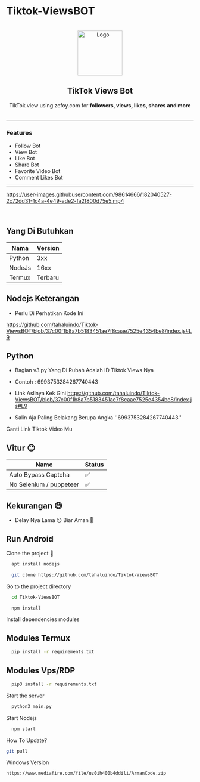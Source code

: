 # Tiktok-ViewsBOT


<br/>
<div align="center">
  <a href="https://github.com/tahaluindo">
    <img src="https://www.edigitalagency.com.au/wp-content/uploads/TikTok-icon-glyph.png" alt="Logo" width="120" height="120">
  </a>
  
  <h2 align="center">TikTok Views Bot</h3>

  <p align="center">
    TikTok view using zefoy.com for <b>followers, views, likes, shares and more</b>
    <br />
    <br />    
  </p>
</div>
  
---------------------------------------

### Features
* Follow Bot
* View Bot
* Like Bot
* Share Bot
* Favorite Video Bot
* Comment Likes Bot

---------------------------------------


<!--
<p align="center">
400 followers / 500 stars = leaked unpatched viewbot 1k/s
</p>
-->
 
https://user-images.githubusercontent.com/98614666/182040527-2c72dd31-1c4a-4e49-ade2-fa2f800d75e5.mp4

&emsp;


## Yang Di Butuhkan

| Nama             | Version              |
| ----------------- | ------------------------- |
| Python | 3xx |
| NodeJs | 16xx |
| Termux | Terbaru |

## Nodejs Keterangan

- Perlu Di Perhatikan Kode Ini

https://github.com/tahaluindo/Tiktok-ViewsBOT/blob/37c00f1b8a7b5183451ae7f8caae7525e4354be8/index.js#L9

## Python 

- Bagian v3.py Yang Di Rubah Adalah ID Tiktok Views Nya

- Contoh : 6993753284267740443

- Link Aslinya Kek Gini https://github.com/tahaluindo/Tiktok-ViewsBOT/blob/37c00f1b8a7b5183451ae7f8caae7525e4354be8/index.js#L9

- Salin Aja Paling Belakang Berupa Angka ''6993753284267740443''

Ganti Link Tiktok Video Mu

## Vitur 😐

| Name             | Status              |
| ----------------- | ------------------------- |
| Auto Bypass Captcha | ✅ |
| No Selenium / puppeteer | ✅ |

## Kekurangan 😅

- Delay Nya Lama 😐 Biar Aman 🗿

## Run Android

Clone the project 🚀

```bash
  apt install nodejs
```

```bash
  git clone https://github.com/tahaluindo/Tiktok-ViewsBOT
```

Go to the project directory

```bash
  cd Tiktok-ViewsBOT
```

```bash
  npm install
```

Install dependencies modules

## Modules Termux

```bash
  pip install -r requirements.txt
```

## Modules Vps/RDP

```bash
  pip3 install -r requirements.txt
```

Start the server

```bash
  python3 main.py
```

Start Nodejs

```bash
  npm start
```

How To Update?


```bash
git pull
```

Windows Version 

```bash
https://www.mediafire.com/file/uz0ih400b4ddili/ArmanCode.zip
```
